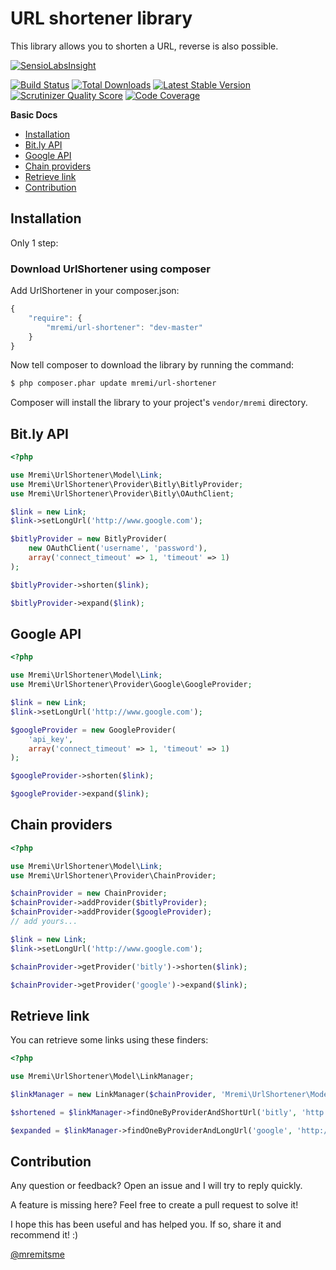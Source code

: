 URL shortener library
=====================

This library allows you to shorten a URL, reverse is also possible.

[![SensioLabsInsight](https://insight.sensiolabs.com/projects/c4e06c9d-547c-47bb-8abb-fccc68b7df7a/big.png)](https://insight.sensiolabs.com/projects/c4e06c9d-547c-47bb-8abb-fccc68b7df7a)

[![Build Status](https://api.travis-ci.org/mremi/UrlShortener.png?branch=master)](https://travis-ci.org/mremi/UrlShortener)
[![Total Downloads](https://poser.pugx.org/mremi/url-shortener/downloads.png)](https://packagist.org/packages/mremi/url-shortener)
[![Latest Stable Version](https://poser.pugx.org/mremi/url-shortener/v/stable.png)](https://packagist.org/packages/mremi/url-shortener)
[![Scrutinizer Quality Score](https://scrutinizer-ci.com/g/mremi/UrlShortener/badges/quality-score.png?s=34c4ba6b0cd272673fa121c32a63e1ce668b9b2a)](https://scrutinizer-ci.com/g/mremi/UrlShortener/)
[![Code Coverage](https://scrutinizer-ci.com/g/mremi/UrlShortener/badges/coverage.png?s=7a8c3388ae7b50f35fd548b4b7874526c634e8c5)](https://scrutinizer-ci.com/g/mremi/UrlShortener/)

**Basic Docs**

* [Installation](#installation)
* [Bit.ly API](#bitly-api)
* [Google API](#google-api)
* [Chain providers](#chain-providers)
* [Retrieve link](#retrieve-link)
* [Contribution](#contribution)

<a name="installation"></a>

## Installation

Only 1 step:

### Download UrlShortener using composer

Add UrlShortener in your composer.json:

```js
{
    "require": {
        "mremi/url-shortener": "dev-master"
    }
}
```

Now tell composer to download the library by running the command:

``` bash
$ php composer.phar update mremi/url-shortener
```

Composer will install the library to your project's `vendor/mremi` directory.

<a name="bitly-api"></a>

## Bit.ly API

```php
<?php

use Mremi\UrlShortener\Model\Link;
use Mremi\UrlShortener\Provider\Bitly\BitlyProvider;
use Mremi\UrlShortener\Provider\Bitly\OAuthClient;

$link = new Link;
$link->setLongUrl('http://www.google.com');

$bitlyProvider = new BitlyProvider(
    new OAuthClient('username', 'password'),
    array('connect_timeout' => 1, 'timeout' => 1)
);

$bitlyProvider->shorten($link);

$bitlyProvider->expand($link);
```

<a name="google-api"></a>

## Google API

```php
<?php

use Mremi\UrlShortener\Model\Link;
use Mremi\UrlShortener\Provider\Google\GoogleProvider;

$link = new Link;
$link->setLongUrl('http://www.google.com');

$googleProvider = new GoogleProvider(
    'api_key',
    array('connect_timeout' => 1, 'timeout' => 1)
);

$googleProvider->shorten($link);

$googleProvider->expand($link);
```

<a name="chain-providers"></a>

## Chain providers

```php
<?php

use Mremi\UrlShortener\Model\Link;
use Mremi\UrlShortener\Provider\ChainProvider;

$chainProvider = new ChainProvider;
$chainProvider->addProvider($bitlyProvider);
$chainProvider->addProvider($googleProvider);
// add yours...

$link = new Link;
$link->setLongUrl('http://www.google.com');

$chainProvider->getProvider('bitly')->shorten($link);

$chainProvider->getProvider('google')->expand($link);
```

<a name="retrieve-link"></a>

## Retrieve link

You can retrieve some links using these finders:

```php
<?php

use Mremi\UrlShortener\Model\LinkManager;

$linkManager = new LinkManager($chainProvider, 'Mremi\UrlShortener\Model\Link');

$shortened = $linkManager->findOneByProviderAndShortUrl('bitly', 'http://bit.ly/ze6poY');

$expanded = $linkManager->findOneByProviderAndLongUrl('google', 'http://www.google.com');
```

<a name="contribution"></a>

## Contribution

Any question or feedback? Open an issue and I will try to reply quickly.

A feature is missing here? Feel free to create a pull request to solve it!

I hope this has been useful and has helped you. If so, share it and recommend
it! :)

[@mremitsme](https://twitter.com/mremitsme)
